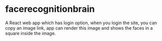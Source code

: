 # facerecognitionbrain

A React web app which has login option, when you login the site, you can copy an image link, app can render this image and shows the faces in a square inside the image.
